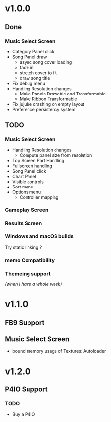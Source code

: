 # v1.0.0
## Done
### Music Select Screen
- Category Panel click
- Song Panel draw
    - async song cover loading
    - fade in
    - stretch cover to fit
    - draw song title
- Fix debug menu
- Handling Resolution changes
    - Make Panels Drawable and Transformable
    - Make Ribbon Transformable
- Fix jujube crashing on empty layout
- Preference persistency system

## TODO

### Music Select Screen
- Handling Resolution changes
    - Compute panel size from resolution
- Top Screen Part Handling
- Fullscreen handling
- Song Panel click
- Chart Panel
- Visible controls
- Sort menu
- Options menu
    - Controller mapping

### Gameplay Screen

### Results Screen

### Windows and macOS builds
Try static linking ?

### memo Compatibility

### Themeing support
*(when I have a whole week)*

# v1.1.0
## FB9 Support

## Music Select Screen
- bound memory usage of Textures::Autoloader

# v1.2.0

## P4IO Support
### TODO
- Buy a P4IO